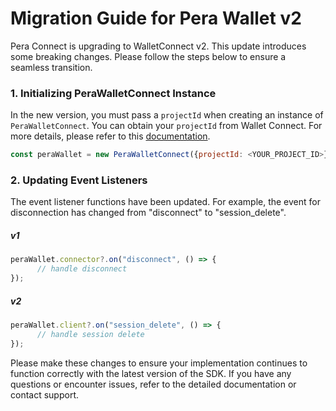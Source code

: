 # Migration Guide for Pera Wallet v2

Pera Connect is upgrading to WalletConnect v2. This update introduces some breaking changes. Please follow the steps below to ensure a seamless transition.

### 1. Initializing PeraWalletConnect Instance

In the new version, you must pass a `projectId` when creating an instance of `PeraWalletConnect`. You can obtain your `projectId` from Wallet Connect. For more details, please refer to this [documentation](https://docs.walletconnect.com/cloud/relay).

```js
const peraWallet = new PeraWalletConnect({projectId: <YOUR_PROJECT_ID>});
```


### 2. Updating Event Listeners

The event listener functions have been updated. For example, the event for disconnection has changed from "disconnect" to "session_delete".

##### v1

```js
peraWallet.connector?.on("disconnect", () => {
      // handle disconnect
});
```

##### v2

```js
peraWallet.client?.on("session_delete", () => {
      // handle session delete
});
```

Please make these changes to ensure your implementation continues to function correctly with the latest version of the SDK. If you have any questions or encounter issues, refer to the detailed documentation or contact support.

